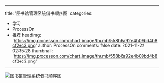 
---
title: '图书馆管理系统借书顺序图'
categories: 
 - 学习
 - ProcessOn
 - 推荐
headimg: 'https://img.processon.com/chart_image/thumb/558b6a92e4b09bd4b8cf2ec3.png'
author: ProcessOn
comments: false
date: 2021-11-22 02:35:28
thumbnail: 'https://img.processon.com/chart_image/thumb/558b6a92e4b09bd4b8cf2ec3.png'
---

<div>   
<img class="thumb" alt="图书馆管理系统借书顺序图" src="https://img.processon.com/chart_image/thumb/558b6a92e4b09bd4b8cf2ec3.png" referrerpolicy="no-referrer">
<p></p>  
</div>
            